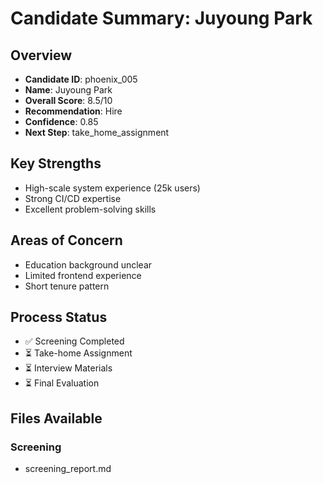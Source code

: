 # Candidate Summary: Juyoung Park

## Overview
- **Candidate ID**: phoenix_005
- **Name**: Juyoung Park
- **Overall Score**: 8.5/10
- **Recommendation**: Hire
- **Confidence**: 0.85
- **Next Step**: take_home_assignment

## Key Strengths
- High-scale system experience (25k users)
- Strong CI/CD expertise
- Excellent problem-solving skills

## Areas of Concern
- Education background unclear
- Limited frontend experience
- Short tenure pattern

## Process Status
- ✅ Screening Completed
- ⏳ Take-home Assignment
- ⏳ Interview Materials
- ⏳ Final Evaluation

## Files Available

### Screening
- screening_report.md
